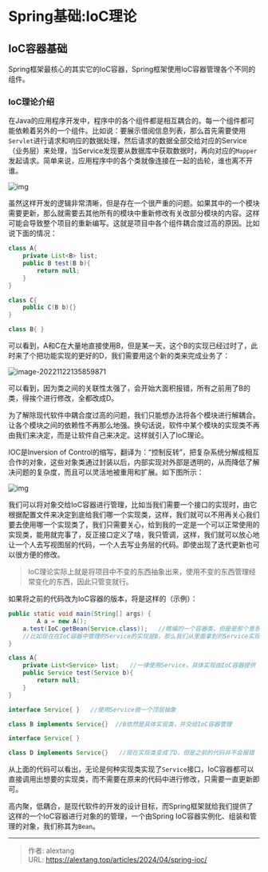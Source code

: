 # Spring基础:IoC理论


## IoC容器基础

Spring框架最核心的其实它的IoC容器，Spring框架使用IoC容器管理各个不同的组件。

### IoC理论介绍

在Java的应用程序开发中，程序中的各个组件都是相互耦合的。每一个组件都可能依赖着另外的一个组件。比如说：要展示借阅信息列表，那么首先需要使用`Servlet`进行请求和响应的数据处理，然后请求的数据全部交给对应的Service（业务层）来处理，当Service发现要从数据库中获取数据时，再向对应的`Mapper`发起请求。简单来说，应用程序中的各个类就像连接在一起的齿轮，谁也离不开谁。

![img](https://image.itbaima.cn/markdown/2022/10/08/YQRP2idIS5skHJ4.png)

虽然这样开发的逻辑非常清晰，但是存在一个很严重的问题。如果其中的一个模块需要更新，那么就需要去其他所有的模块中重新修改有关改部分模块的内容。这样可能会导致整个项目的重新编写。这就是项目中各个组件耦合度过高的原因。比如说下面的情况：

```java
class A{
    private List<B> list;
    public B test(B b){
        return null;
    }
}

class C{
    public C(B b){}
}

class B{ }
```

可以看到，A和C在大量地直接使用B，但是某一天，这个B的实现已经过时了，此时来了个把功能实现的更好的D，我们需要用这个新的类来完成业务了：

![image-20221122135859871](https://image.itbaima.cn/markdown/2022/11/22/FRQn6vEpTklsJKe.png)

可以看到，因为类之间的关联性太强了，会开始大面积报错，所有之前用了B的类，得挨个进行修改，全都改成D。

为了解除现代软件中耦合度过高的问题，我们只能想办法将各个模块进行解耦合。让各个模块之间的依赖性不再那么地强。换句话说，软件中某个模块的实现类不再由我们来决定，而是让软件自己来决定。这样就引入了IoC理论。

IOC是Inversion of Control的缩写，翻译为：“控制反转”，把复杂系统分解成相互合作的对象，这些对象类通过封装以后，内部实现对外部是透明的，从而降低了解决问题的复杂度，而且可以灵活地被重用和扩展。如下图所示：

![img](https://image.itbaima.cn/markdown/2022/10/08/XsYQRk93CHewISB.png)

我们可以将对象交给IoC容器进行管理，比如当我们需要一个接口的实现时，由它根据配置文件来决定到底给我们哪一个实现类，这样，我们就可以不用再关心我们要去使用哪一个实现类了，我们只需要关心，给到我的一定是一个可以正常使用的实现类，能用就完事了，反正接口定义了啥，我只管调，这样，我们就可以放心地让一个人去写视图层的代码，一个人去写业务层的代码。即使出现了迭代更新也可以很方便的修改。

> IoC理论实际上就是将项目中不变的东西抽象出来，使用不变的东西管理经常变化的东西，因此只管变就行。

如果将之前的代码改为IoC容器的版本，将是这样的（示例）：

```java
public static void main(String[] args) {
		A a = new A();
  	a.test(IoC.getBean(Service.class));   //瞎编的一个容器类，但是是那个意思
  	//比如现在在IoC容器中管理的Service的实现是B，那么我们从里面拿到的Service实现就是B
}

class A{
    private List<Service> list;   //一律使用Service，具体实现由IoC容器提供
    public Service test(Service b){
        return null;
    }
}

interface Service{ }   //使用Service做一个顶层抽象

class B implements Service{}  //B依然是具体实现类，并交给IoC容器管理
```

```java
interface Service{ }

class D implements Service{}   //现在实现类变成了D，但是之前的代码并不会报错
```

从上面的代码可以看出，无论是何种实现类实现了`Service`接口，IoC容器都可以直接调用出想要的实现类，而不需要在原来的代码中进行修改，只需要一直更新即可。

高内聚，低耦合，是现代软件的开发的设计目标，而Spring框架就给我们提供了这样的一个IoC容器进行对象的的管理，一个由Spring IoC容器实例化、组装和管理的对象，我们称其为`Bean`。


---

> 作者: alextang  
> URL: https://alextang.top/articles/2024/04/spring-ioc/  

